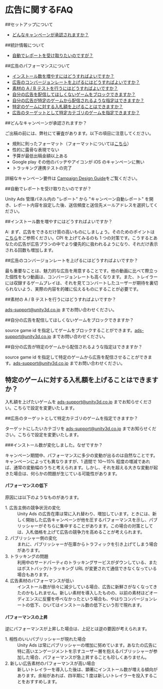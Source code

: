 # 広告に関するFAQ

##セットアップについて

- [どんなキャンペーンが承認されますか？](https://github.com/unity3d-jp/unityads-help-jp/wiki/%E5%BA%83%E5%91%8A%E3%81%AB%E9%96%A2%E3%81%99%E3%82%8B-FAQ#%E3%81%A9%E3%82%93%E3%81%AA%E3%82%AD%E3%83%A3%E3%83%B3%E3%83%9A%E3%83%BC%E3%83%B3%E3%81%8C%E6%89%BF%E8%AA%8D%E3%81%95%E3%82%8C%E3%81%BE%E3%81%99%E3%81%8B)

##統計情報について

- [自動でレポートを受け取りたいのですが？](https://github.com/unity3d-jp/unityads-help-jp/wiki/%E5%BA%83%E5%91%8A%E3%81%AB%E9%96%A2%E3%81%99%E3%82%8B-FAQ#%E8%87%AA%E5%8B%95%E3%81%A7%E3%83%AC%E3%83%9D%E3%83%BC%E3%83%88%E3%82%92%E5%8F%97%E3%81%91%E5%8F%96%E3%82%8A%E3%81%9F%E3%81%84%E3%81%AE%E3%81%A7%E3%81%99%E3%81%8C)

##広告のパフォーマンスについて

- [インストール数を増やすにはどうすればよいですか？](https://github.com/unity3d-jp/unityads-help-jp/wiki/%E5%BA%83%E5%91%8A%E3%81%AB%E9%96%A2%E3%81%99%E3%82%8B-FAQ#%E3%82%A4%E3%83%B3%E3%82%B9%E3%83%88%E3%83%BC%E3%83%AB%E6%95%B0%E3%82%92%E5%A2%97%E3%82%84%E3%81%99%E3%81%AB%E3%81%AF%E3%81%A9%E3%81%86%E3%81%99%E3%82%8C%E3%81%B0%E3%82%88%E3%81%84%E3%81%A7%E3%81%99%E3%81%8B)
- [広告のコンバージョンレートを上げるにはどうすればよいですか？](https://github.com/unity3d-jp/unityads-help-jp/wiki/%E5%BA%83%E5%91%8A%E3%81%AB%E9%96%A2%E3%81%99%E3%82%8B-FAQ#%E5%BA%83%E5%91%8A%E3%81%AE%E3%82%B3%E3%83%B3%E3%83%90%E3%83%BC%E3%82%B8%E3%83%A7%E3%83%B3%E3%83%AC%E3%83%BC%E3%83%88%E3%82%92%E4%B8%8A%E3%81%92%E3%82%8B%E3%81%AB%E3%81%AF%E3%81%A9%E3%81%86%E3%81%99%E3%82%8C%E3%81%B0%E3%82%88%E3%81%84%E3%81%A7%E3%81%99%E3%81%8B)
- [素材の A / B テストを行うにはどうすればよいですか？](https://github.com/unity3d-jp/unityads-help-jp/wiki/%E5%BA%83%E5%91%8A%E3%81%AB%E9%96%A2%E3%81%99%E3%82%8B-FAQ#%E7%B4%A0%E6%9D%90%E3%81%AE-a--b-%E3%83%86%E3%82%B9%E3%83%88%E3%82%92%E8%A1%8C%E3%81%86%E3%81%AB%E3%81%AF%E3%81%A9%E3%81%86%E3%81%99%E3%82%8C%E3%81%B0%E3%82%88%E3%81%84%E3%81%A7%E3%81%99%E3%81%8B)
- [自分の広告を配信してほしくないゲームをブロックできますか？](https://github.com/unity3d-jp/unityads-help-jp/wiki/%E5%BA%83%E5%91%8A%E3%81%AB%E9%96%A2%E3%81%99%E3%82%8B-FAQ#%E8%87%AA%E5%88%86%E3%81%AE%E5%BA%83%E5%91%8A%E3%82%92%E9%85%8D%E4%BF%A1%E3%81%97%E3%81%A6%E3%81%BB%E3%81%97%E3%81%8F%E3%81%AA%E3%81%84%E3%82%B2%E3%83%BC%E3%83%A0%E3%82%92%E3%83%96%E3%83%AD%E3%83%83%E3%82%AF%E3%81%A7%E3%81%8D%E3%81%BE%E3%81%99%E3%81%8B)
- [自分の広告が特定のゲームから配信されるような指定はできますか？](https://github.com/unity3d-jp/unityads-help-jp/wiki/%E5%BA%83%E5%91%8A%E3%81%AB%E9%96%A2%E3%81%99%E3%82%8B-FAQ#%E8%87%AA%E5%88%86%E3%81%AE%E5%BA%83%E5%91%8A%E3%81%8C%E7%89%B9%E5%AE%9A%E3%81%AE%E3%82%B2%E3%83%BC%E3%83%A0%E3%81%8B%E3%82%89%E9%85%8D%E4%BF%A1%E3%81%95%E3%82%8C%E3%82%8B%E3%82%88%E3%81%86%E3%81%AA%E6%8C%87%E5%AE%9A%E3%81%AF%E3%81%A7%E3%81%8D%E3%81%BE%E3%81%99%E3%81%8B)
- [特定のゲームに対する入札額を上げることはできますか？](https://github.com/unity3d-jp/unityads-help-jp/wiki/%E5%BA%83%E5%91%8A%E3%81%AB%E9%96%A2%E3%81%99%E3%82%8B-FAQ#%E7%89%B9%E5%AE%9A%E3%81%AE%E3%82%B2%E3%83%BC%E3%83%A0%E3%81%AB%E5%AF%BE%E3%81%99%E3%82%8B%E5%85%A5%E6%9C%AD%E9%A1%8D%E3%82%92%E4%B8%8A%E3%81%92%E3%82%8B%E3%81%93%E3%81%A8%E3%81%AF%E3%81%A7%E3%81%8D%E3%81%BE%E3%81%99%E3%81%8B)
- [広告のターゲットとして特定カテゴリのゲームを指定できますか？](https://github.com/unity3d-jp/unityads-help-jp/wiki/%E5%BA%83%E5%91%8A%E3%81%AB%E9%96%A2%E3%81%99%E3%82%8B-FAQ#%E5%BA%83%E5%91%8A%E3%81%AE%E3%82%BF%E3%83%BC%E3%82%B2%E3%83%83%E3%83%88%E3%81%A8%E3%81%97%E3%81%A6%E7%89%B9%E5%AE%9A%E3%82%AB%E3%83%86%E3%82%B4%E3%83%AA%E3%81%AE%E3%82%B2%E3%83%BC%E3%83%A0%E3%82%92%E6%8C%87%E5%AE%9A%E3%81%A7%E3%81%8D%E3%81%BE%E3%81%99%E3%81%8B)

##どんなキャンペーンが承認されますか？

ご出稿の前には、弊社にて審査があります。以下の項目に注意してください。

- 規則に則ったフォーマット（フォーマットについては[こちら]()）
- 性的に露骨な表現でない
- 予算が最低出稿金額以上ある
- Google play その他のバッヂやアイコンが iOS のキャンペーンに無い
- トラッキング連携テストの完了

詳細なキャンペーン要件は [Campaign Design Guide]()をご覧ください。

##自動でレポートを受け取りたいのですが？

Unity Ads 管理パネル内の "レポート" から "キャンペーン自動レポート" を開き、レポート内容を設定した後、送信頻度と送信先メールアドレスを選択してください。

##インストール数を増やすにはどうすればよいですか？

A: まず、広告をできるだけ質の高いものにしましょう。そのためのポイントは[こちら]()をご参照ください。CPI を上げてみるのも 1 つの対策です。こうするとあなたの広告が広告プランの中でより優先的に扱われるようになり、それだけ表示される回数も増加します。

##広告のコンバージョンレートを上げるにはどうすればよいですか？

最も重要なことは、魅力的な広告を用意することです。他の動画に比べて際立った個性をもつ動画は、コンバージョンレートも高くなります。また、トレイラーには収録するゲームプレイは、それを見てコンバートしたユーザーが期待を裏切られないよう、実際の内容を的確に伝えるものにすることが必要です。

##素材の A / B テストを行うにはどうすればよいですか？

ads-support@unity3d.co.jp までお問い合わせください。

##自分の広告を配信してほしくないゲームをブロックできますか？

source game id を指定してゲームをブロックすることができます。ads-support@unity3d.co.jp までお問い合わせください。

##自分の広告が特定のゲームから配信されるような指定はできますか？

source game id を指定して特定のゲームから広告を配信させることができます。ads-support@unity3d.co.jp までお問い合わせください。

## 特定のゲームに対する入札額を上げることはできますか？

入札額を上げたいゲームを ads-support@unity3d.co.jp までお知らせください。こちらで設定を変更いたします。

##広告のターゲットとして特定カテゴリのゲームを指定できますか？

ターゲットにしたいカテゴリを ads-support@unity3d.co.jp までお知らせください。こちらで設定を変更いたします。

###インストール数が変化しました。なぜですか？

キャンペーン期間中、パフォーマンスに多少の変動が出るのは自然なことです。キャンペーンによっても異なりますが、1 週間で 10～15% 程度の増減であれば、通常の変動幅のうちと考えられます。しかし、それを超える大きな変動が起きた場合は、何らかの問題が生じている可能性があります。

#### パフォーマンスの低下

原因には以下のようなものがあります。

<dl>
  <dt>1. 広告主側の競争状況の変化 </dt>
  <dd>Unity Ads の広告在庫は常に入れ替わり、増加しています。ときには、新しく開始した広告キャンペーンが他を圧するパフォーマンスを示し、パブリッシャーがそちらに集中することがあります。この場合の対策としては、入札価格を上げて広告の競争力を高めることが考えられます。</dd>
  <dt>2. パブリッシャー側の変化</dt>
  <dd>まれに、パブリッシャーが在庫からトラフィックを引き上げてしまう場合があります。</dd>
  <dt>3. トラッキングの問題</dt>
  <dd>利用中のサードパーティのトラッキングサービスがダウンしている、またはポストバック/トラッキング URL が変更されて通信できなくなっている場合もあります。</dd>
  <dt>4. 広告素材のパフォーマンスが低い</dt>
  <dd>インストール数が徐々に減少している場合、広告に新鮮さがなくなってきたのかもしれません。新しい素材を導入したものの、以前の素材ほどオーディエンスに反響を呼べなかったという場合も、やはりコンバージョンレートの低下、ひいてはインストール数の低下という形で現れます。</dd>
</dl>

#### パフォーマンスの上昇

逆にパフォーマンスが上昇した場合は、上記とは逆の要因が考えられます。

<dl>
  <dt>1. 相性のいいパブリッシャーが現れた場合 </dt>
  <dd>Unity Ads は常にパブリッシャーの増加に努めています。あなたの広告に特に高いエンゲージメントを示すユーザー層を抱えるパブリッシャーが参加した場合、パフォーマンスが急上昇することも珍しくありません。
</dd>
  <dt>2. 新しい広告素材のパフォーマンスが高い場合</dt>
  <dd>新しいトレイラーを導入した後は、顕著にインストール数が増える傾向があります。余裕があれば、四半期に 1 度は新しいトレイラーを投入することをおすすめします。</dd>
</dl>